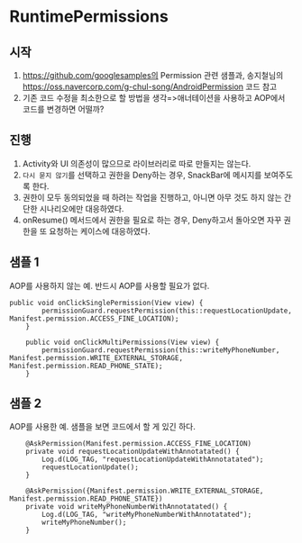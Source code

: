 # RuntimePermissions

## 시작
1. https://github.com/googlesamples의 Permission 관련 샘플과, 송지철님의 https://oss.navercorp.com/g-chul-song/AndroidPermission 코드 참고
2. 기존 코드 수정을 최소한으로 할 방법을 생각=>애너테이션을 사용하고 AOP에서 코드를 변경하면 어떨까?

## 진행
1. Activity와 UI 의존성이 많으므로 라이브러리로 따로 만들지는 않는다.
2. `다시 묻지 않기`를 선택하고 권한을 Deny하는 경우, SnackBar에 메시지를 보여주도록 한다.
3. 권한이 모두 동의되었을 때 하려는 작업을 진행하고, 아니면 아무 것도 하지 않는 간단한 시나리오에만 대응하였다.
4. onResume() 메서드에서 권한을 필요로 하는 경우, Deny하고서 돌아오면 자꾸 권한을 또 요청하는 케이스에 대응하였다.

## 샘플 1
AOP를 사용하지 않는 예. 반드시 AOP를 사용할 필요가 없다.
```
public void onClickSinglePermission(View view) {
		permissionGuard.requestPermission(this::requestLocationUpdate, Manifest.permission.ACCESS_FINE_LOCATION);
	}

	public void onClickMultiPermissions(View view) {
		permissionGuard.requestPermission(this::writeMyPhoneNumber, Manifest.permission.WRITE_EXTERNAL_STORAGE, Manifest.permission.READ_PHONE_STATE);
	}
```

## 샘플 2
AOP를 사용한 예. 샘플을 보면 코드에서 할 게 있긴 하다.
```
	@AskPermission(Manifest.permission.ACCESS_FINE_LOCATION)
	private void requestLocationUpdateWithAnnotatated() {
		Log.d(LOG_TAG, "requestLocationUpdateWithAnnotatated");
		requestLocationUpdate();
	}

	@AskPermission({Manifest.permission.WRITE_EXTERNAL_STORAGE, Manifest.permission.READ_PHONE_STATE})
	private void writeMyPhoneNumberWithAnnotatated() {
		Log.d(LOG_TAG, "writeMyPhoneNumberWithAnnotatated");
		writeMyPhoneNumber();
	}
```

